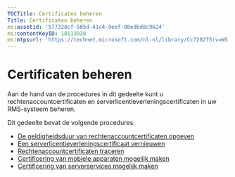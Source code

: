 ```yaml
---
TOCTitle: Certificaten beheren
Title: Certificaten beheren
ms:assetid: '577328cf-505d-41c4-9eef-08ed6d8c9624'
ms:contentKeyID: 18113928
ms:mtpsurl: 'https://technet.microsoft.com/nl-nl/library/Cc720275(v=WS.10)'
---
```


Certificaten beheren
====================

Aan de hand van de procedures in dit gedeelte kunt u rechtenaccountcertificaten en serverlicentieverleningscertificaten in uw RMS-systeem beheren.

Dit gedeelte bevat de volgende procedures:

-   [De geldigheidsduur van rechtenaccountcertificaten opgeven](https://technet.microsoft.com/ea5cb2f7-9441-401a-bc38-a46006e095d1)
-   [Een serverlicentieverleningscertificaat vernieuwen](https://technet.microsoft.com/affce9cf-8b46-4293-8e1c-ee06f2ca6537)
-   [Rechtenaccountcertificaten traceren](https://technet.microsoft.com/f9efac9f-c725-4bce-a89f-7691b0d8ffc0)
-   [Certificering van mobiele apparaten mogelijk maken](https://technet.microsoft.com/93ec088e-9056-4c3c-bd97-1173fb194578)
-   [Certificering van serverservices mogelijk maken](https://technet.microsoft.com/0ed78c85-7acb-4e3b-a594-613f8ccb5b14)
